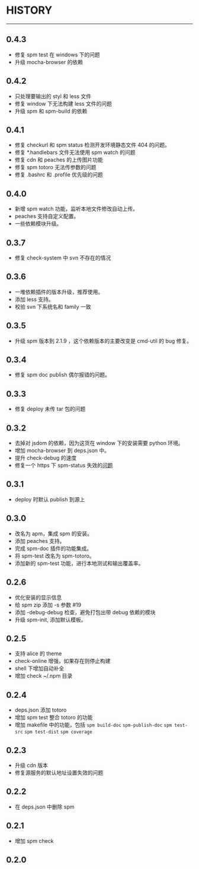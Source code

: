 # HISTORY

---

## 0.4.3

- 修复 spm test 在 windows 下的问题
- 升级 mocha-browser 的依赖

## 0.4.2

- 只处理要输出的 styl 和 less 文件
- 修复 window 下无法构建 less 文件的问题
- 升级 spm 和 spm-build 的依赖

## 0.4.1

- 修复 checkurl 和 spm status 检测开发环境静态文件 404 的问题。
- 修复 *.handlebars 文件无法使用 spm watch 的问题
- 修复 cdn 和 peaches 的上传图片功能
- 修复 spm totoro 无法传参数的问题
- 修复 .bashrc 和 .profile 优先级的问题

## 0.4.0

- 新增 spm watch 功能，监听本地文件修改自动上传。
- peaches 支持自定义配置。
- 一些依赖模块升级。

## 0.3.7

- 修复 check-system 中 svn 不存在的情况

## 0.3.6

- 一堆依赖插件的版本升级，推荐使用。
- 添加 less 支持。
- 校验 svn 下系统名和 family 一致

## 0.3.5

- 升级 spm 版本到 2.1.9 ，这个依赖版本的主要改变是 cmd-util 的 bug 修复。

## 0.3.4

- 修复 spm doc publish 偶尔报错的问题。

## 0.3.3

- 修复 deploy 未传 tar 包的问题

## 0.3.2

- 去掉对 jsdom 的依赖，因为这货在 window 下的安装需要 python 环境。
- 增加 mocha-browser 到 deps.json 中。
- 提升 check-debug 的速度
- 修复一个 https 下 spm-status 失效的[问题](https://github.com/brianc/node-postgres/issues/314)

## 0.3.1

- deploy 时默认 publish 到源上

## 0.3.0

- 改名为 apm，集成 spm 的安装。
- 添加 peaches 支持。
- 完成 spm-doc 插件的功能集成。
- 将 spm-test 改名为 spm-totoro。
- 添加新的 spm-test 功能，进行本地测试和输出覆盖率。

## 0.2.6

- 优化安装的显示信息
- 给 spm zip 添加 -s 参数 #19
- 添加 -debug-debug 检查，避免打包出带 debug 依赖的模块
- 升级 spm-init, 添加默认模板。

## 0.2.5

- 支持 alice 的 theme
- check-online 增强，如果存在则停止构建
- shell 下增加自动补全
- 增加 check ~/.npm 目录

## 0.2.4

- deps.json 添加 totoro
- 增加 spm test 整合 totoro 的功能
- 增加 makefile 中的功能，包括 `spm build-doc` `spm-publish-doc` `spm test-src` `spm test-dist` `spm coverage`

## 0.2.3

- 升级 cdn 版本
- 修复源服务的默认地址设置失效的问题

## 0.2.2

- 在 deps.json 中删除 spm

## 0.2.1

- 增加 spm check

## 0.2.0
